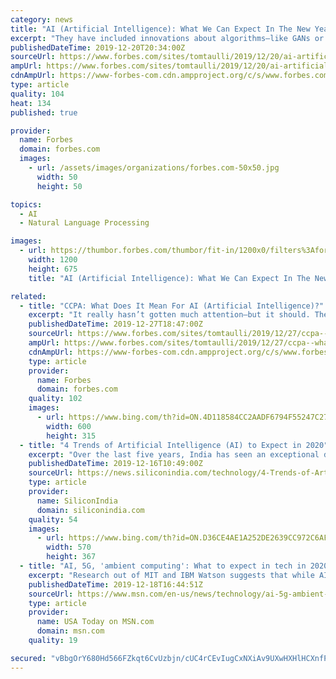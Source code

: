 ```yaml
---
category: news
title: "AI (Artificial Intelligence): What We Can Expect In The New Year"
excerpt: "They have included innovations about algorithms–like GANs or Generative Adversarial Networks–as well as advances in categories like NLP (Natural Language Processing), just to name a few. Then what can we expect in 2020? Well, it seems likely that the innovations will continue at a rapid pace. “2020 will be the year of practical AI ..."
publishedDateTime: 2019-12-20T20:34:00Z
sourceUrl: https://www.forbes.com/sites/tomtaulli/2019/12/20/ai-artificial-intelligence--what-we-can-expect-in-the-new-year/
ampUrl: https://www.forbes.com/sites/tomtaulli/2019/12/20/ai-artificial-intelligence--what-we-can-expect-in-the-new-year/amp/
cdnAmpUrl: https://www-forbes-com.cdn.ampproject.org/c/s/www.forbes.com/sites/tomtaulli/2019/12/20/ai-artificial-intelligence--what-we-can-expect-in-the-new-year/amp/
type: article
quality: 104
heat: 134
published: true

provider:
  name: Forbes
  domain: forbes.com
  images:
    - url: /assets/images/organizations/forbes.com-50x50.jpg
      width: 50
      height: 50

topics:
  - AI
  - Natural Language Processing

images:
  - url: https://thumbor.forbes.com/thumbor/fit-in/1200x0/filters%3Aformat%28jpg%29/https%3A%2F%2Fspecials-images.forbesimg.com%2Fimageserve%2F1145585734%2F0x0.jpg%3FcropX1%3D0%26cropX2%3D4800%26cropY1%3D142%26cropY2%3D2842
    width: 1200
    height: 675
    title: "AI (Artificial Intelligence): What We Can Expect In The New Year"

related:
  - title: "CCPA: What Does It Mean For AI (Artificial Intelligence)?"
    excerpt: "It really hasn’t gotten much attention–but it should. The law is likely to have a far-reaching impact on the tech world, especially in categories like AI (Artificial Intelligence). So what is the CCPA? Actually, it is the most thorough privacy regulation in the US. It even goes beyond the requirements of the General Data Protection ..."
    publishedDateTime: 2019-12-27T18:47:00Z
    sourceUrl: https://www.forbes.com/sites/tomtaulli/2019/12/27/ccpa--what-does-it-mean-for-ai-artificial-intelligence/
    ampUrl: https://www.forbes.com/sites/tomtaulli/2019/12/27/ccpa--what-does-it-mean-for-ai-artificial-intelligence/amp/
    cdnAmpUrl: https://www-forbes-com.cdn.ampproject.org/c/s/www.forbes.com/sites/tomtaulli/2019/12/27/ccpa--what-does-it-mean-for-ai-artificial-intelligence/amp/
    type: article
    provider:
      name: Forbes
      domain: forbes.com
    quality: 102
    images:
      - url: https://www.bing.com/th?id=ON.4D118584CC2AADF6794F55247C27D847
        width: 600
        height: 315
  - title: "4 Trends of Artificial Intelligence (AI) to Expect in 2020"
    excerpt: "Over the last five years, India has seen an exceptional drive in the number of platforms, applications, and tools based on Artificial Intelligence technologies. In the beginning, AI was associated with the robots and now things have changed quite drastically over the last few years. Driven by the huge changes in the mechanism and capitalism ..."
    publishedDateTime: 2019-12-16T10:49:00Z
    sourceUrl: https://news.siliconindia.com/technology/4-Trends-of-Artificial-Intelligence-AI-to-Expect-in-2020-nid-211499-cid-2.html
    type: article
    provider:
      name: SiliconIndia
      domain: siliconindia.com
    quality: 54
    images:
      - url: https://www.bing.com/th?id=ON.D36CE4AE1A252DE2639CC972C6AFA057
        width: 570
        height: 367
  - title: "AI, 5G, 'ambient computing': What to expect in tech in 2020 and beyond"
    excerpt: "Research out of MIT and IBM Watson suggests that while AI will for sure impact the workplace, it won’t lead to a huge loss of jobs. That's a somewhat optimistic take given an alternate view that AI-driven automation is going to displace workers. The research suggests that AI will increasingly help us with tasks that can be automated ..."
    publishedDateTime: 2019-12-18T16:44:51Z
    sourceUrl: https://www.msn.com/en-us/news/technology/ai-5g-ambient-computing-what-to-expect-in-tech-in-2020-and-beyond/ar-BBY7bMJ
    type: article
    provider:
      name: USA Today on MSN.com
      domain: msn.com
    quality: 19

secured: "vBbgOrY680Hd566FZkqt6CvUzbjn/cUC4rCEvIugCxNXiAv9UXwHXHlHCXnfPoHaXAxlBc6+tAnoMXzYJ8iJZMyTj8rhC3i6QN+dkf9Rnzlna5zKtBjAnPqKuKVFz7eTdVhzV+OOql4inGVrQcpCljIbDhH+Vb43NYWObLdUA7p8N1Jv29K0AFMeXU+TLdLZuASyixzgZpbtFLsipZa/8LQOJoXw/UAJ7fESawxNEq6U8Vrf7XZP85MUkSd5LqD1zpDtPWbYylBhV3sELFMOng==;fs0Jva1qctJxGwS2dkcTHw=="
---
```


